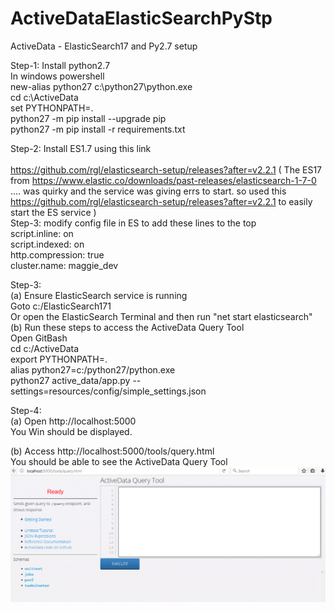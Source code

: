 # ActiveDataElasticSearchPyStp
ActiveData - ElasticSearch17 and Py2.7 setup

Step-1: Install python2.7 <br>
In windows powershell <br>
 new-alias python27 c:\python27\python.exe <br>
 cd c:\ActiveData <br>
 set PYTHONPATH=. <br> 
 python27 -m pip install --upgrade pip <br> 
 python27 -m pip install -r requirements.txt <br> 

Step-2: Install ES1.7 using this link <br>  
https://github.com/rgl/elasticsearch-setup/releases?after=v2.2.1
( The ES17 from https://www.elastic.co/downloads/past-releases/elasticsearch-1-7-0 ....  was quirky and the service was giving errs to start. so used this https://github.com/rgl/elasticsearch-setup/releases?after=v2.2.1  to easily start the ES service ) <br> 
Step-3: modify config file in ES to add these lines to the top <br> 
script.inline: on <br> 
script.indexed: on <br> 
http.compression: true <br> 
cluster.name: maggie_dev <br> 



Step-3: <br> 
(a) Ensure ElasticSearch service is running <br> 
Goto c:/ElasticSearch171 <br> 
Or open the ElasticSearch Terminal and then run "net start elasticsearch" <br> 
(b) Run these steps to access the ActiveData Query Tool <br> 
Open GitBash <br> 
cd c:/ActiveData <br> 
export PYTHONPATH=. <br> 
alias python27=c:/python27/python.exe <br> 
python27 active_data/app.py --settings=resources/config/simple_settings.json <br> 

Step-4: <br> 
(a) Open http://localhost:5000 <br> 
You Win should be displayed. <br> 

(b) Access http://localhost:5000/tools/query.html <br> 
You should be able to see the ActiveData Query Tool <br> 
<img src=ADQtool.png> 
